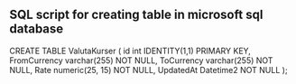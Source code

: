 
## SQL script for creating table in microsoft sql database

CREATE TABLE ValutaKurser (
    id int IDENTITY(1,1) PRIMARY KEY,
    FromCurrency varchar(255) NOT NULL,
    ToCurrency varchar(255) NOT NULL,
    Rate numeric(25, 15) NOT NULL,
    UpdatedAt Datetime2 NOT NULL
);
